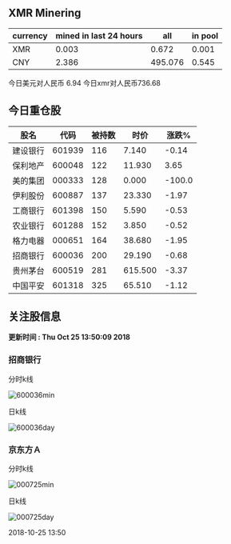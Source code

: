 ## XMR Minering

|currency|mined in last 24 hours|all|in pool|
|---|---|---|---|
|XMR|0.003|0.672|0.001|
|CNY|2.386|495.076|0.545|

今日美元对人民币 6.94	今日xmr对人民币736.68


## 今日重仓股 

|股名|代码|被持数|时价|涨跌%|
|---|---|---|---|---|
|建设银行|601939|116|7.140|-0.14|
|保利地产|600048|122|11.930|3.65|
|美的集团|000333|128|0.000|-100.0|
|伊利股份|600887|137|23.330|-1.97|
|工商银行|601398|150|5.590|-0.53|
|农业银行|601288|152|3.850|-0.52|
|格力电器|000651|164|38.680|-1.95|
|招商银行|600036|200|29.190|-0.68|
|贵州茅台|600519|281|615.500|-3.37|
|中国平安|601318|325|65.510|-1.12|

## 关注股信息
**更新时间 : Thu Oct 25 13:50:09 2018**
### 招商银行 
分时k线

![600036min](http://image.sinajs.cn/newchart/min/n/sh600036.gif)

日k线

![600036day](http://image.sinajs.cn/newchart/daily/n/sh600036.gif)

### 京东方Ａ 
分时k线

![000725min](http://image.sinajs.cn/newchart/min/n/sz000725.gif)

日k线

![000725day](http://image.sinajs.cn/newchart/daily/n/sz000725.gif)

2018-10-25 13:50